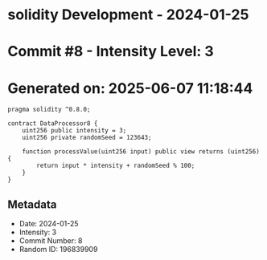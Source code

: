 ﻿# solidity Development - 2024-01-25
# Commit #8 - Intensity Level: 3
# Generated on: 2025-06-07 11:18:44
```solidity
pragma solidity ^0.8.0;

contract DataProcessor8 {
    uint256 public intensity = 3;
    uint256 private randomSeed = 123643;

    function processValue(uint256 input) public view returns (uint256) {
        return input * intensity + randomSeed % 100;
    }
}
```
## Metadata
- Date: 2024-01-25
- Intensity: 3
- Commit Number: 8
- Random ID: 196839909

